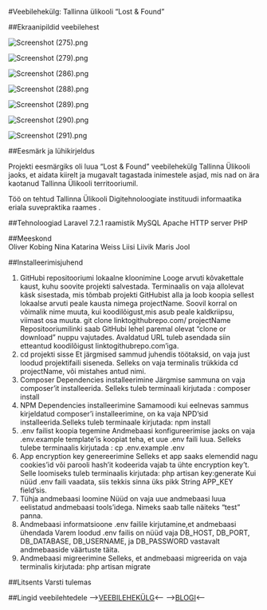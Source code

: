 #Veebilehekülg: Tallinna ülikooli “Lost & Found”

##Ekraanipildid veebilehest


![Screenshot (275).png](https://github.com/oliko888/lostfound/blob/master/Screenshot%20(275).png)

![Screenshot (279).png](https://github.com/oliko888/lostfound/blob/master/Screenshot%20(279).png)

![Screenshot (286).png](https://github.com/oliko888/lostfound/blob/master/Screenshot%20(286).png)

![Screenshot (288).png](https://github.com/oliko888/lostfound/blob/master/Screenshot%20(288).png)

![Screenshot (289).png](https://github.com/oliko888/lostfound/blob/master/Screenshot%20(289).png)

![Screenshot (290).png](https://github.com/oliko888/lostfound/blob/master/Screenshot%20(290).png)

![Screenshot (291).png](https://github.com/oliko888/lostfound/blob/master/Screenshot%20(291).png)


##Eesmärk ja lühikirjeldus

Projekti eesmärgiks oli luua “Lost & Found” veebilehekülg Tallinna Ülikooli jaoks, et aidata kiirelt ja mugavalt tagastada inimestele asjad, mis nad on ära kaotanud Tallinna Ülikooli territooriumil.

Töö on tehtud Tallinna Ülikooli Digitehnoloogiate instituudi informaatika eriala suvepraktika raames .

##Tehnoloogiad
Laravel 7.2.1 raamistik
MySQL
Apache HTTP server
PHP

##Meeskond  
Oliver Kobing
Nina Katarina Weiss
Liisi Liivik
Maris Jool

##Installeerimisjuhend
1. GitHubi repositooriumi lokaalne kloonimine 
Looge arvuti kõvakettale kaust, kuhu soovite projekti salvestada. Terminaalis on vaja allolevat käsk sisestada, mis  tõmbab projekti GitHubist alla ja loob koopia sellest lokaalse arvuti peale kausta nimega projectName. Soovil korral on võimalik nime muuta, kui koodilõigust,mis asub peale kaldkriipsu, viimast osa muuta.
git clone linktogithubrepo.com/ projectName
Repositooriumilinki saab GitHubi lehel paremal olevat “clone or download” nuppu vajutades. Avaldatud URL tuleb asendada siin etteantud koodilõigust linktogithubrepo.com’iga.
2. cd projekti sisse
Et järgmised sammud juhendis töötaksid, on vaja just loodud projektifaili siseneda. Selleks on vaja terminalis trükkida cd projectName, või mistahes antud nimi.
3.  Composer Dependencies installeerimine
Järgmise sammuna on vaja composer’it installeerida. Selleks tuleb terminaali kirjutada :  composer install
4. NPM Dependencies installeerimine
Samamoodi kui eelnevas sammus kirjeldatud composer’i installeerimine, on ka vaja NPD’sid installeerida.Selleks tuleb terminaale kirjutada: npm install
5. .env failist koopia tegemine
Andmebaasi konfigureerimise jaoks on vaja  .env.example template’is koopiat teha, et uue  .env faili luua. Selleks tulebe terminaalis kirjutada :   cp .env.example .env
6. App encryption key genereerimine
Selleks et app saaks elemendid nagu cookies’id või parooli hash’it kodeerida vajab ta ühte encryption key’t. Selle loomiseks tuleb terminaalis kirjutada:  php artisan key:generate
Kui nüüd  .env faili vaadata, siis tekkis sinna üks pikk String  APP_KEY field’sis.
7. Tühja andmebaasi loomine
Nüüd on vaja uue andmebaasi luua eelistatud andmebaasi tools’idega. Nimeks saab talle näiteks “test” panna.
8. Andmebaasi informatsioone .env failile kirjutamine,et andmebaasi ühendada
Varem loodud  .env failis on nüüd vaja DB_HOST, DB_PORT, DB_DATABASE, DB_USERNAME, ja  DB_PASSWORD vastavalt andmebaaside väärtuste täita.
9. Andmebaasi migreerimine
Selleks, et andmebaasi migreerida  on vaja terminalis kirjutada:  php artisan migrate
 

##Litsents
Varsti tulemas

##Lingid veebilehtedele
-->[VEEBILEHEKÜLG](https://epo.ee/lostfound/)<--
-->[BLOGI](http://suvepraktika.cs.tlu.ee/2020/ryhm07/)<--  


